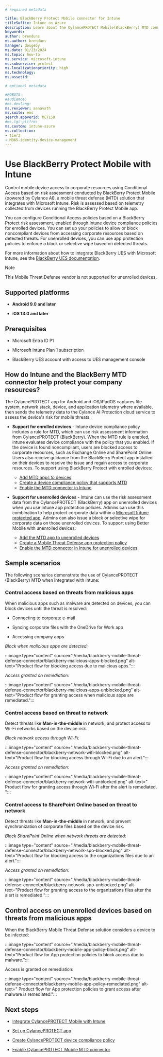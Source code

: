 ```yaml
---
# required metadata

title: BlackBerry Protect Mobile connector for Intune
titleSuffix: Intune on Azure
description: Learn about the CylancePROTECT Mobile(BlackBerry) MTD connector, which enables you to control mobile device access to your corporate resources.
keywords:
author: brenduns
ms.author: brenduns
manager: dougeby
ms.date: 01/23/2024
ms.topic: how-to
ms.service: microsoft-intune
ms.subservice: protect
ms.localizationpriority: high
ms.technology:
ms.assetid:  

# optional metadata

#ROBOTS:
#audience:
#ms.devlang:
ms.reviewer: aanavath
ms.suite: ems
search.appverid: MET150
#ms.tgt-pltfrm:
ms.custom: intune-azure
ms.collection:
- tier3
- M365-identity-device-management
---
```


# Use BlackBerry Protect Mobile with Intune

Control mobile device access to corporate resources using Conditional Access based on risk assessment conducted by BlackBerry Protect Mobile (powered by Cylance AI), a mobile threat defense (MTD) solution that integrates with Microsoft Intune. Risk is assessed based on telemetry collected from devices running the BlackBerry Protect Mobile app.

You can configure Conditional Access policies based on a BlackBerry Protect risk assessment, enabled through Intune device compliance policies for enrolled devices. You can set up your policies to allow or block noncompliant devices from accessing corporate resources based on detected threats. For unenrolled devices, you can use app protection policies to enforce a block or selective wipe based on detected threats.

For more information about how to integrate BlackBerry UES with Microsoft Intune, see the [BlackBerry UES documentation](https://docs.blackberry.com/en/unified-endpoint-security/blackberry-ues).

> [!NOTE]
> This Mobile Threat Defense vendor is not supported for unenrolled devices.

## Supported platforms

- **Android 9.0 and later**

- **iOS 13.0 and later**

## Prerequisites

- Microsoft Entra ID P1

- Microsoft Intune Plan 1 subscription

- BlackBerry UES account with access to UES management console

## How do Intune and the BlackBerry MTD connector help protect your company resources?

The CylancePROTECT app for Android and iOS/iPadOS captures file system, network stack, device, and application telemetry where available, then sends the telemetry data to the Cylance AI Protection cloud service to assess the device's risk for mobile threats.

- **Support for enrolled devices** - Intune device compliance policy includes a rule for MTD, which can use risk assessment information from CylancePROTECT (BlackBerry). When the MTD rule is enabled, Intune evaluates device compliance with the policy that you enabled. If the device is found noncompliant, users are blocked access to corporate resources, such as Exchange Online and SharePoint Online. Users also receive guidance from the BlackBerry Protect app installed on their devices to resolve the issue and regain access to corporate resources. To support using BlackBerry Protect with enrolled devices:
  - [Add MTD apps to devices](../protect/mtd-apps-ios-app-configuration-policy-add-assign.md)
  - [Create a device compliance policy that supports MTD](../protect/mtd-device-compliance-policy-create.md)
  - [Enable the MTD connector in Intune](../protect/mtd-connector-enable.md)

- **Support for unenrolled devices** - Intune can use the risk assessment data from the CylancePROTECT (BlackBerry) app on unenrolled devices when you use Intune app protection policies. Admins can use this combination to help protect corporate data within a [Microsoft Intune protected app](../apps/apps-supported-intune-apps.md), Admins can also issue a block or selective wipe for corporate data on those unenrolled devices. To support using Better Mobile with unenrolled devices:
  - [Add the MTD app to unenrolled devices](../protect/mtd-add-apps-unenrolled-devices.md)
  - [Create a Mobile Threat Defense app protection policy](../protect/mtd-app-protection-policy.md)
  - [Enable the MTD connector in Intune for unenrolled devices](../protect/mtd-enable-unenrolled-devices.md)

## Sample scenarios

The following scenarios demonstrate the use of CylancePROTECT (BlackBerry) MTD when integrated with Intune:

### Control access based on threats from malicious apps

When malicious apps such as malware are detected on devices, you can block devices until the threat is resolved:

- Connecting to corporate e-mail

- Syncing corporate files with the OneDrive for Work app

- Accessing company apps

*Block when malicious apps are detected:*

:::image type="content" source="./media/blackberry-mobile-threat-defense-connector/blackberry-malicious-apps-blocked.png" alt-text="Product flow for blocking access due to malicious apps.":::

*Access granted on remediation:*

:::image type="content" source="./media/blackberry-mobile-threat-defense-connector/blackberry-malicious-apps-unblocked.png" alt-text="Product flow for granting access when malicious apps are remediated.":::

### Control access based on threat to network

Detect threats like **Man-in-the-middle** in network, and protect access to Wi-Fi networks based on the device risk.

*Block network access through Wi-Fi:*

:::image type="content" source="./media/blackberry-mobile-threat-defense-connector/blackberry-network-wifi-blocked.png" alt-text="Product flow for blocking access through Wi-Fi due to an alert.":::

*Access granted on remediation:*

:::image type="content" source="./media/blackberry-mobile-threat-defense-connector/blackberry-network-wifi-unblocked.png" alt-text=" Product flow for granting access through Wi-Fi after the alert is remediated. ":::

### Control access to SharePoint Online based on threat to network

Detect threats like **Man-in-the-middle** in network, and prevent synchronization of corporate files based on the device risk.

*Block SharePoint Online when network threats are detected:*

:::image type="content" source="./media/blackberry-mobile-threat-defense-connector/blackberry-network-spo-blocked.png" alt-text="Product flow for blocking access to the organizations files due to an alert.":::

*Access granted on remediation:*

:::image type="content" source="./media/blackberry-mobile-threat-defense-connector/blackberry-network-spo-unblocked.png" alt-text="Product flow for granting access to the organizations files after the alert is remediated.":::

## Control  access on unenrolled devices based on threats from malicious apps

When the BlackBerry Mobile Threat Defense solution considers a device to be infected:

:::image type="content" source="./media/blackberry-mobile-threat-defense-connector/blackberry-mobile-app-policy-block.png" alt-text="Product flow for App protection policies to block access due to malware.":::

Access is granted on remediation:

:::image type="content" source="./media/blackberry-mobile-threat-defense-connector/blackberry-mobile-app-policy-remediated.png" alt-text=" Product flow for App protection policies to grant access after malware is remediated.":::

## Next steps

- [Integrate CylancePROTECT Mobile with Intune](blackberry-mtd-connector-integration.md)

- [Set up CylancePROTECT app](mtd-apps-ios-app-configuration-policy-add-assign.md)

- [Create CylancePROTECT device compliance policy](mtd-device-compliance-policy-create.md)

- [Enable CylancePROTECT Mobile MTD connector](mtd-connector-enable.md)  
